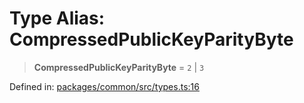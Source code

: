 # Type Alias: CompressedPublicKeyParityByte

> **CompressedPublicKeyParityByte** = `2` \| `3`

Defined in: [packages/common/src/types.ts:16](https://github.com/dcdpr/did-btcr2-js/blob/c82bc5c69016e1146a0c52c6e6b21621f5abd6d4/packages/common/src/types.ts#L16)
